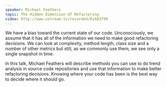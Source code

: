 ```yaml
---
speaker: Michael Feathers
topic: The Hidden Dimension Of Refactoring
video: http://www.ustream.tv/recorded/61483799
---
```


We have a bias toward the current state of our code. Unconsciously, we assume that it has all of the information we need to make good refactoring decisions.  We can look at complexity, method length, class size and a number of other metrics but still, as we commonly use them, we see only a single snapshot in time.

In this talk, Michael Feathers will describe methods you can use to do trend analysis in source code repositories and use that information to make better refactoring decisions. Knowing where your code has been is the best way to decide where it should go.
